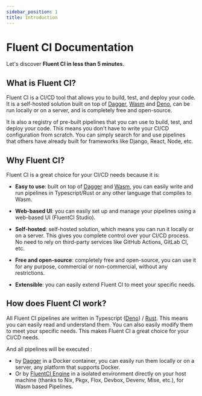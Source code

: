 ```yaml
---
sidebar_position: 1
title: Introduction
---
```


# Fluent CI Documentation

Let's discover **Fluent CI in less than 5 minutes**.

## What is Fluent CI?

Fluent CI is a CI/CD tool that allows you to build, test, and deploy your code. It is a self-hosted solution built on top of [Dagger](https://dagger.io/), [Wasm](https://webassembly.org) and [Deno](https://deno.land/), can be run locally or on a server, and is completely free and open-source.

It is also a registry of pre-built pipelines that you can use to build, test, and deploy your code. This means you don't have to write your CI/CD configuration from scratch. You can simply search for and use pipelines that others have already built for frameworks like Django, React, Node, etc.

## Why Fluent CI?

Fluent CI is a great choice for your CI/CD needs because it is:

- **Easy to use**: built on top of [Dagger](https://dagger.io/) and [Wasm](https://webassembly.org/), you can easily write and run pipelines in Typescript/Rust or any other language that compiles to Wasm.

- **Web-based UI**: you can easily set up and manage your pipelines using a web-based UI (FluentCI Studio).

- **Self-hosted**: self-hosted solution, which means you can run it locally or on a server. This gives you complete control over your CI/CD process. No need to rely on third-party services like GitHub Actions, GitLab CI, etc.

- **Free and open-source**: completely free and open-source, you can use it for any purpose, commercial or non-commercial, without any restrictions.

- **Extensible**: you can easily extend Fluent CI to meet your specific needs.

## How does Fluent CI work?

All Fluent CI pipelines are written in Typescript ([Deno](https://deno.com/)) / [Rust](https://www.rust-lang.org/). This means you can easily read and understand them. You can also easily modify them to meet your specific needs. This makes Fluent CI a great choice for your CI/CD needs.

And all pipelines will be executed :

- by [Dagger](https://dagger.io/) in a Docker container, you can easily run them locally or on a server, any platform that supports Docker.
- Or by [FluentCI Engine](https://github.com/fluentci-io/fluentci-engine) in a isolated environment directly on your host machine (thanks to Nix, Pkgx, Flox, Devbox, Devenv, Mise, etc.), for Wasm based Pipelines.

